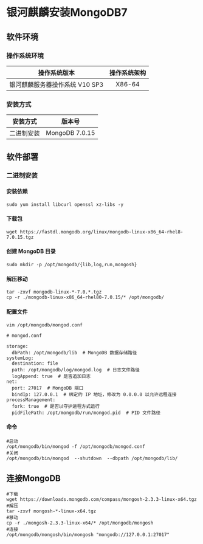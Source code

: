 # 银河麒麟安装MongoDB7

## 软件环境

### 操作系统环境

|          操作系统版本          | 操作系统架构 |
| :----------------------------: | :----------: |
| 银河麒麟服务器操作系统 V10 SP3 |    X86-64    |

### 安装方式

|  安装方式  |      版本号       |
| :--------: |:--------------:|
| 二进制安装 | MongoDB 7.0.15 |

## 软件部署

### 二进制安装

#### 安装依赖

```shell
sudo yum install libcurl openssl xz-libs -y
```

#### 下载包

```shell
wget https://fastdl.mongodb.org/linux/mongodb-linux-x86_64-rhel8-7.0.15.tgz
```

#### 创建 MongoDB 目录

```shell
sudo mkdir -p /opt/mongodb/{lib,log,run,mongosh}
```

#### 解压移动

```shell
tar -zxvf mongodb-linux-*-7.0.*.tgz
cp -r ./mongodb-linux-x86_64-rhel80-7.0.15/* /opt/mongodb/
```

#### 配置文件

```shell
vim /opt/mongodb/mongod.conf

# mongod.conf

storage:
  dbPath: /opt/mongodb/lib  # MongoDB 数据存储路径
systemLog:
  destination: file
  path: /opt/mongodb/log/mongod.log  # 日志文件路径
  logAppend: true  # 是否追加日志
net:
  port: 27017  # MongoDB 端口
  bindIp: 127.0.0.1  # 绑定的 IP 地址，修改为 0.0.0.0 以允许远程连接
processManagement:
  fork: true  # 是否以守护进程方式运行
  pidFilePath: /opt/mongodb/run/mongod.pid  # PID 文件路径

```

#### 命令

```shell
#启动
/opt/mongodb/bin/mongod -f /opt/mongodb/mongod.conf
#关闭
/opt/mongodb/bin/mongod  --shutdown  --dbpath /opt/mongodb/lib/
```

## 连接MongoDB

```shell
#下载
wget https://downloads.mongodb.com/compass/mongosh-2.3.3-linux-x64.tgz
#解压
tar -zxvf mongosh-*-linux-x64.tgz
#移动
cp -r ./mongosh-2.3.3-linux-x64/* /opt/mongodb/mongosh
#连接
/opt/mongodb/mongosh/bin/mongosh "mongodb://127.0.0.1:27017"
```

